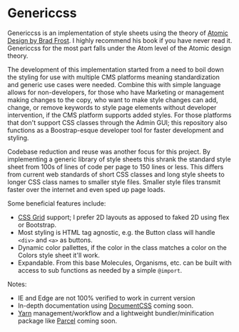 # Genericcss

Genericcss is an implementation of style sheets using the theory of [Atomic Design by Brad Frost](http://atomicdesign.bradfrost.com/). I highly recommend his book
 if you have never read it. Genericcss for the most part falls under the Atom level of the Atomic design theory.

The development of this implementation started from a need to boil down the styling for use with multiple CMS platforms meaning standardization and generic use
 cases were needed. Combine this with simple language allows for non-developers, for those who have Marketing or management making changes to the copy, who want
 to make style changes can add, change, or remove keywords to style page elements without developer intervention, if the CMS platform supports added styles. For
 those platforms that don't support CSS classes through the Admin GUI; this repository also functions as a Boostrap-esque developer tool for faster development
 and styling.

Codebase reduction and reuse was another focus for this project. By implementing a generic library of style sheets this shrank the standard style sheet from 100s
 of lines of code per page to 150 lines or less. This differs from current web standards of short CSS classes and long style sheets to longer CSS class names to
 smaller style files. Smaller style files transmit faster over the internet and even sped up page loads.

Some beneficial features include:
- [CSS Grid](https://developer.mozilla.org/en-US/docs/Web/CSS/CSS_Grid_Layout) support; I prefer 2D layouts as apposed to faked 2D using flex or Bootstrap.
- Most styling is HTML tag agnostic, e.g. the Button class will handle `<div>` and `<a>` as buttons.
- Dynamic color pallettes, if the color in the class matches a color on the Colors style sheet it'll work.
- Expandable. From this base Molecules, Organisms, etc. can be built with access to sub functions as needed by a simple `@import`.

Notes:
- IE and Edge are not 100% verified to work in current version
- In-depth documentation using [DocumentCSS](https://documentcss.com/) coming soon.
- [Yarn](https://yarnpkg.com/en/) management/workflow and a lightweight bundler/minification package like [Parcel](https://parceljs.org/) coming soon.
